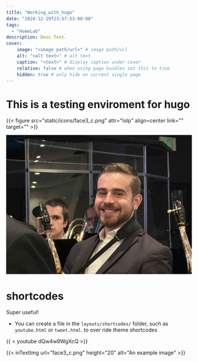 ```yaml
---
title: "Working_with_hugo"
date: "2024-12-29T23:57:53-08:00"
tags:
  - "HomeLab"
description: Desc Text.
cover:
    image: "<image path/url>" # image path/url
    alt: "<alt text>" # alt text
    caption: "<text>" # display caption under cover
    relative: false # when using page bundles set this to true
    hidden: true # only hide on current single page
---
```

# This is a testing enviroment for hugo

{{< figure src="static/icons/face3_c.png" attr="lolp" align=center link="" target="" >}}


![Alt Text](/icons/saxaphone_icon.jpg)

# shortcodes
Super useful!
- You can create a file in the `layouts/shortcodes/` folder, such as `youtube.html` or `tweet.html`. to over ride theme shortcodes

{{ < youtube dQw4w9WgXcQ >}}

{{< inTextImg url="face3_c.png" height="20" alt="An example image" >}}

